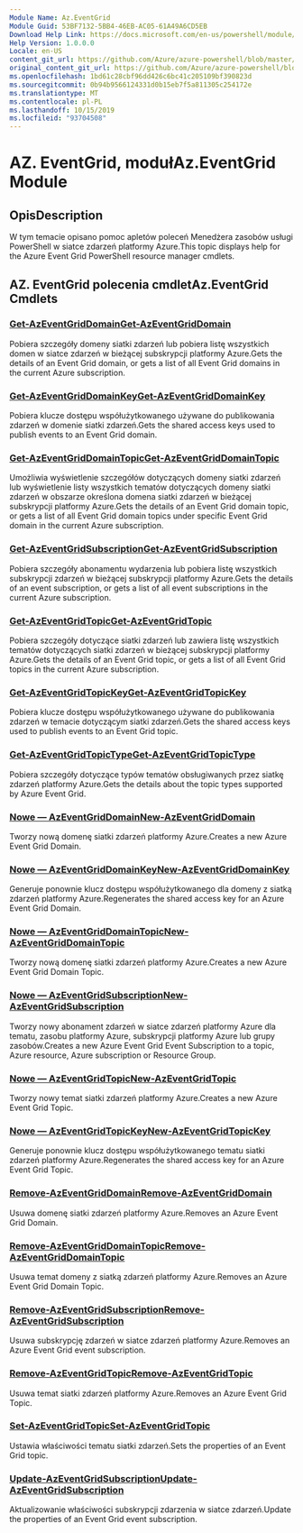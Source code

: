 ```yaml
---
Module Name: Az.EventGrid
Module Guid: 53BF7132-5BB4-46EB-AC05-61A49A6CD5EB
Download Help Link: https://docs.microsoft.com/en-us/powershell/module/az.eventgrid
Help Version: 1.0.0.0
Locale: en-US
content_git_url: https://github.com/Azure/azure-powershell/blob/master/src/EventGrid/EventGrid/help/Az.EventGrid.md
original_content_git_url: https://github.com/Azure/azure-powershell/blob/master/src/EventGrid/EventGrid/help/Az.EventGrid.md
ms.openlocfilehash: 1bd61c28cbf96dd426c6bc41c205109bf390823d
ms.sourcegitcommit: 0b94b9566124331d0b15eb7f5a811305c254172e
ms.translationtype: MT
ms.contentlocale: pl-PL
ms.lasthandoff: 10/15/2019
ms.locfileid: "93704508"
---
```

# <span data-ttu-id="39173-101">AZ. EventGrid, moduł</span><span class="sxs-lookup"><span data-stu-id="39173-101">Az.EventGrid Module</span></span>
## <span data-ttu-id="39173-102">Opis</span><span class="sxs-lookup"><span data-stu-id="39173-102">Description</span></span>
<span data-ttu-id="39173-103">W tym temacie opisano pomoc apletów poleceń Menedżera zasobów usługi PowerShell w siatce zdarzeń platformy Azure.</span><span class="sxs-lookup"><span data-stu-id="39173-103">This topic displays help for the Azure Event Grid PowerShell resource manager cmdlets.</span></span>

## <span data-ttu-id="39173-104">AZ. EventGrid polecenia cmdlet</span><span class="sxs-lookup"><span data-stu-id="39173-104">Az.EventGrid Cmdlets</span></span>
### [<span data-ttu-id="39173-105">Get-AzEventGridDomain</span><span class="sxs-lookup"><span data-stu-id="39173-105">Get-AzEventGridDomain</span></span>](Get-AzEventGridDomain.md)
<span data-ttu-id="39173-106">Pobiera szczegóły domeny siatki zdarzeń lub pobiera listę wszystkich domen w siatce zdarzeń w bieżącej subskrypcji platformy Azure.</span><span class="sxs-lookup"><span data-stu-id="39173-106">Gets the details of an Event Grid domain, or gets a list of all Event Grid domains in the current Azure subscription.</span></span>

### [<span data-ttu-id="39173-107">Get-AzEventGridDomainKey</span><span class="sxs-lookup"><span data-stu-id="39173-107">Get-AzEventGridDomainKey</span></span>](Get-AzEventGridDomainKey.md)
<span data-ttu-id="39173-108">Pobiera klucze dostępu współużytkowanego używane do publikowania zdarzeń w domenie siatki zdarzeń.</span><span class="sxs-lookup"><span data-stu-id="39173-108">Gets the shared access keys used to publish events to an Event Grid domain.</span></span>

### [<span data-ttu-id="39173-109">Get-AzEventGridDomainTopic</span><span class="sxs-lookup"><span data-stu-id="39173-109">Get-AzEventGridDomainTopic</span></span>](Get-AzEventGridDomainTopic.md)
<span data-ttu-id="39173-110">Umożliwia wyświetlenie szczegółów dotyczących domeny siatki zdarzeń lub wyświetlenie listy wszystkich tematów dotyczących domeny siatki zdarzeń w obszarze określona domena siatki zdarzeń w bieżącej subskrypcji platformy Azure.</span><span class="sxs-lookup"><span data-stu-id="39173-110">Gets the details of an Event Grid domain topic, or gets a list of all Event Grid domain topics under specific Event Grid domain in the current Azure subscription.</span></span>

### [<span data-ttu-id="39173-111">Get-AzEventGridSubscription</span><span class="sxs-lookup"><span data-stu-id="39173-111">Get-AzEventGridSubscription</span></span>](Get-AzEventGridSubscription.md)
<span data-ttu-id="39173-112">Pobiera szczegóły abonamentu wydarzenia lub pobiera listę wszystkich subskrypcji zdarzeń w bieżącej subskrypcji platformy Azure.</span><span class="sxs-lookup"><span data-stu-id="39173-112">Gets the details of an event subscription, or gets a list of all event subscriptions in the current Azure subscription.</span></span>

### [<span data-ttu-id="39173-113">Get-AzEventGridTopic</span><span class="sxs-lookup"><span data-stu-id="39173-113">Get-AzEventGridTopic</span></span>](Get-AzEventGridTopic.md)
<span data-ttu-id="39173-114">Pobiera szczegóły dotyczące siatki zdarzeń lub zawiera listę wszystkich tematów dotyczących siatki zdarzeń w bieżącej subskrypcji platformy Azure.</span><span class="sxs-lookup"><span data-stu-id="39173-114">Gets the details of an Event Grid topic, or gets a list of all Event Grid topics in the current Azure subscription.</span></span>

### [<span data-ttu-id="39173-115">Get-AzEventGridTopicKey</span><span class="sxs-lookup"><span data-stu-id="39173-115">Get-AzEventGridTopicKey</span></span>](Get-AzEventGridTopicKey.md)
<span data-ttu-id="39173-116">Pobiera klucze dostępu współużytkowanego używane do publikowania zdarzeń w temacie dotyczącym siatki zdarzeń.</span><span class="sxs-lookup"><span data-stu-id="39173-116">Gets the shared access keys used to publish events to an Event Grid topic.</span></span>

### [<span data-ttu-id="39173-117">Get-AzEventGridTopicType</span><span class="sxs-lookup"><span data-stu-id="39173-117">Get-AzEventGridTopicType</span></span>](Get-AzEventGridTopicType.md)
<span data-ttu-id="39173-118">Pobiera szczegóły dotyczące typów tematów obsługiwanych przez siatkę zdarzeń platformy Azure.</span><span class="sxs-lookup"><span data-stu-id="39173-118">Gets the details about the topic types supported by Azure Event Grid.</span></span>

### [<span data-ttu-id="39173-119">Nowe — AzEventGridDomain</span><span class="sxs-lookup"><span data-stu-id="39173-119">New-AzEventGridDomain</span></span>](New-AzEventGridDomain.md)
<span data-ttu-id="39173-120">Tworzy nową domenę siatki zdarzeń platformy Azure.</span><span class="sxs-lookup"><span data-stu-id="39173-120">Creates a new Azure Event Grid Domain.</span></span>

### [<span data-ttu-id="39173-121">Nowe — AzEventGridDomainKey</span><span class="sxs-lookup"><span data-stu-id="39173-121">New-AzEventGridDomainKey</span></span>](New-AzEventGridDomainKey.md)
<span data-ttu-id="39173-122">Generuje ponownie klucz dostępu współużytkowanego dla domeny z siatką zdarzeń platformy Azure.</span><span class="sxs-lookup"><span data-stu-id="39173-122">Regenerates the shared access key for an Azure Event Grid Domain.</span></span>

### [<span data-ttu-id="39173-123">Nowe — AzEventGridDomainTopic</span><span class="sxs-lookup"><span data-stu-id="39173-123">New-AzEventGridDomainTopic</span></span>](New-AzEventGridDomainTopic.md)
<span data-ttu-id="39173-124">Tworzy nową domenę siatki zdarzeń platformy Azure.</span><span class="sxs-lookup"><span data-stu-id="39173-124">Creates a new Azure Event Grid Domain Topic.</span></span>

### [<span data-ttu-id="39173-125">Nowe — AzEventGridSubscription</span><span class="sxs-lookup"><span data-stu-id="39173-125">New-AzEventGridSubscription</span></span>](New-AzEventGridSubscription.md)
<span data-ttu-id="39173-126">Tworzy nowy abonament zdarzeń w siatce zdarzeń platformy Azure dla tematu, zasobu platformy Azure, subskrypcji platformy Azure lub grupy zasobów.</span><span class="sxs-lookup"><span data-stu-id="39173-126">Creates a new Azure Event Grid Event Subscription to a topic, Azure resource, Azure subscription or Resource Group.</span></span>

### [<span data-ttu-id="39173-127">Nowe — AzEventGridTopic</span><span class="sxs-lookup"><span data-stu-id="39173-127">New-AzEventGridTopic</span></span>](New-AzEventGridTopic.md)
<span data-ttu-id="39173-128">Tworzy nowy temat siatki zdarzeń platformy Azure.</span><span class="sxs-lookup"><span data-stu-id="39173-128">Creates a new Azure Event Grid Topic.</span></span>

### [<span data-ttu-id="39173-129">Nowe — AzEventGridTopicKey</span><span class="sxs-lookup"><span data-stu-id="39173-129">New-AzEventGridTopicKey</span></span>](New-AzEventGridTopicKey.md)
<span data-ttu-id="39173-130">Generuje ponownie klucz dostępu współużytkowanego tematu siatki zdarzeń platformy Azure.</span><span class="sxs-lookup"><span data-stu-id="39173-130">Regenerates the shared access key for an Azure Event Grid Topic.</span></span>

### [<span data-ttu-id="39173-131">Remove-AzEventGridDomain</span><span class="sxs-lookup"><span data-stu-id="39173-131">Remove-AzEventGridDomain</span></span>](Remove-AzEventGridDomain.md)
<span data-ttu-id="39173-132">Usuwa domenę siatki zdarzeń platformy Azure.</span><span class="sxs-lookup"><span data-stu-id="39173-132">Removes an Azure Event Grid Domain.</span></span>

### [<span data-ttu-id="39173-133">Remove-AzEventGridDomainTopic</span><span class="sxs-lookup"><span data-stu-id="39173-133">Remove-AzEventGridDomainTopic</span></span>](Remove-AzEventGridDomainTopic.md)
<span data-ttu-id="39173-134">Usuwa temat domeny z siatką zdarzeń platformy Azure.</span><span class="sxs-lookup"><span data-stu-id="39173-134">Removes an Azure Event Grid Domain Topic.</span></span>

### [<span data-ttu-id="39173-135">Remove-AzEventGridSubscription</span><span class="sxs-lookup"><span data-stu-id="39173-135">Remove-AzEventGridSubscription</span></span>](Remove-AzEventGridSubscription.md)
<span data-ttu-id="39173-136">Usuwa subskrypcję zdarzeń w siatce zdarzeń platformy Azure.</span><span class="sxs-lookup"><span data-stu-id="39173-136">Removes an Azure Event Grid event subscription.</span></span>

### [<span data-ttu-id="39173-137">Remove-AzEventGridTopic</span><span class="sxs-lookup"><span data-stu-id="39173-137">Remove-AzEventGridTopic</span></span>](Remove-AzEventGridTopic.md)
<span data-ttu-id="39173-138">Usuwa temat siatki zdarzeń platformy Azure.</span><span class="sxs-lookup"><span data-stu-id="39173-138">Removes an Azure Event Grid Topic.</span></span>

### [<span data-ttu-id="39173-139">Set-AzEventGridTopic</span><span class="sxs-lookup"><span data-stu-id="39173-139">Set-AzEventGridTopic</span></span>](Set-AzEventGridTopic.md)
<span data-ttu-id="39173-140">Ustawia właściwości tematu siatki zdarzeń.</span><span class="sxs-lookup"><span data-stu-id="39173-140">Sets the properties of an Event Grid topic.</span></span>

### [<span data-ttu-id="39173-141">Update-AzEventGridSubscription</span><span class="sxs-lookup"><span data-stu-id="39173-141">Update-AzEventGridSubscription</span></span>](Update-AzEventGridSubscription.md)
<span data-ttu-id="39173-142">Aktualizowanie właściwości subskrypcji zdarzenia w siatce zdarzeń.</span><span class="sxs-lookup"><span data-stu-id="39173-142">Update the properties of an Event Grid event subscription.</span></span>

